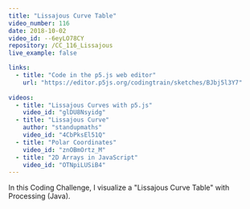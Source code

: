 ```yaml
---
title: "Lissajous Curve Table"
video_number: 116
date: 2018-10-02
video_id: --6eyLO78CY
repository: /CC_116_Lissajous
live_example: false

links:
  - title: "Code in the p5.js web editor"
    url: "https://editor.p5js.org/codingtrain/sketches/BJbj5l3Y7"
    
videos:
  - title: "Lissajous Curves with p5.js"
    video_id: "glDU8Nsyidg"
  - title: "Lissajous Curve"
    author: "standupmaths"
    video_id: "4CbPksEl51Q"
  - title: "Polar Coordinates"
    video_id: "znOBmOrtz_M"
  - title: "2D Arrays in JavaScript"
    video_id: "OTNpiLUSiB4"
---
```


In this Coding Challenge, I visualize a "Lissajous Curve Table" with Processing (Java).
